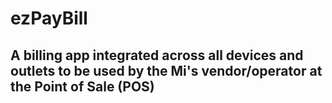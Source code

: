 # ezPayBill

## A billing app integrated across all devices and outlets to be used by the Mi's vendor/operator at the Point of Sale (POS)